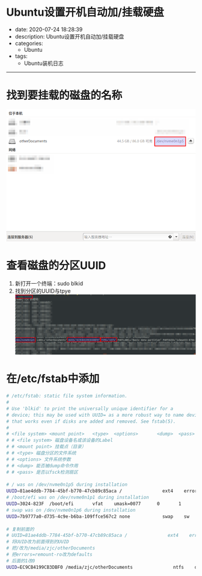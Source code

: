 #   Ubuntu设置开机自动加/挂载硬盘
+ date: 2020-07-24 18:28:39
+ description: Ubuntu设置开机自动加/挂载硬盘
+ categories:
  - Ubuntu
+ tags:
  - Ubuntu装机日志
---
#   找到要挂载的磁盘的名称
![](../images/2020/07/20200724001.png)

#   查看磁盘的分区UUID

1.  新打开一个终端：sudo blkid 
2.  找到分区的UUID与tpye
![](../images/2020/07/20200724003.png)

#   在/etc/fstab中添加
```bash
# /etc/fstab: static file system information.
#
# Use 'blkid' to print the universally unique identifier for a
# device; this may be used with UUID= as a more robust way to name devices
# that works even if disks are added and removed. See fstab(5).
#
# <file system> <mount point>   <type>  <options>       <dump>  <pass>
# # <file system> 磁盘设备名或该设备的Label
# # <mount point> 挂载点（目录）
# # <type> 磁盘分区的文件系统
# # <options> 文件系统参数
# # <dump> 能否被dump命令作用
# # <pass> 是否以fsck检测扇区

# / was on /dev/nvme0n1p5 during installation
UUID=81ae4ddb-7784-45bf-b770-47cb89c85aca /               ext4    errors=remount-ro 0       1
# /boot/efi was on /dev/nvme0n1p1 during installation
UUID=3024-823F  /boot/efi       vfat    umask=0077      0       1
# swap was on /dev/nvme0n1p6 during installation
UUID=7b9777a0-d735-4c9e-b6ba-109ffce567c2 none            swap    sw              0       0

# 复制前面的
# UUID=81ae4ddb-7784-45bf-b770-47cb89c85aca /               ext4    errors=remount-ro 0       1
# 将UUID改为前面得到的UUID
# 把/改为/media/zjc/otherDocuments
# 把errors=remount-ro改为defaults
# 后面的1改0
UUID=EC9CB4199CB3DBF0 /media/zjc/otherDocuments               ntfs    defaults 0       1
```




